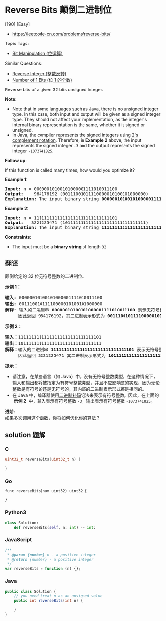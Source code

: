 # Reverse Bits 颠倒二进制位

[190] [Easy]

- https://leetcode-cn.com/problems/reverse-bits/

Topic Tags:

- [Bit Manipulation (位运算)](https://leetcode-cn.com/tag/bit-manipulation/)

Similar Questions:

- [Reverse Integer (整数反转)](https://leetcode-cn.com/problems/reverse-integer/)
- [Number of 1 Bits (位 1 的个数)](https://leetcode-cn.com/problems/number-of-1-bits/)

Reverse bits of a given 32 bits unsigned integer.

**Note:**

- Note that in some languages such as Java, there is no unsigned integer type. In this case, both input and output will be given as a signed integer type. They should not affect your implementation, as the integer's internal binary representation is the same, whether it is signed or unsigned.
- In Java, the compiler represents the signed integers using [2's complement notation](https://en.wikipedia.org/wiki/Two%27s_complement). Therefore, in **Example 2** above, the input represents the signed integer `-3` and the output represents the signed integer `-1073741825`.

**Follow up**:

If this function is called many times, how would you optimize it?

**Example 1:**

<pre><strong>Input:</strong> n = 00000010100101000001111010011100
<strong>Output:</strong>    964176192 (00111001011110000010100101000000)
<strong>Explanation: </strong>The input binary string <strong>00000010100101000001111010011100</strong> represents the unsigned integer 43261596, so return 964176192 which its binary representation is <strong>00111001011110000010100101000000</strong>.
</pre>

**Example 2:**

<pre><strong>Input:</strong> n = 11111111111111111111111111111101
<strong>Output:</strong>   3221225471 (10111111111111111111111111111111)
<strong>Explanation: </strong>The input binary string <strong>11111111111111111111111111111101</strong> represents the unsigned integer 4294967293, so return 3221225471 which its binary representation is <strong>10111111111111111111111111111111</strong>.
</pre>

**Constraints:**

- The input must be a **binary string** of length `32`

## 翻译

颠倒给定的 32 位无符号整数的二进制位。

**示例 1：**

<pre><strong>输入:</strong> 00000010100101000001111010011100
<strong>输出:</strong> 00111001011110000010100101000000
<strong>解释: </strong>输入的二进制串 <strong>00000010100101000001111010011100 </strong>表示无符号整数<strong> 43261596</strong><strong>，
</strong>     因此返回 964176192，其二进制表示形式为 <strong>00111001011110000010100101000000</strong>。</pre>

**示例 2：**

<pre><strong>输入：</strong>11111111111111111111111111111101
<strong>输出：</strong>10111111111111111111111111111111
<strong>解释：</strong>输入的二进制串 <strong>11111111111111111111111111111101</strong> 表示无符号整数 4294967293，
&nbsp;    因此返回 3221225471 其二进制表示形式为 <strong>10111111111111111111111111111111 。</strong></pre>

**提示：**

- 请注意，在某些语言（如 Java）中，没有无符号整数类型。在这种情况下，输入和输出都将被指定为有符号整数类型，并且不应影响您的实现，因为无论整数是有符号的还是无符号的，其内部的二进制表示形式都是相同的。
- 在 Java 中，编译器使用[二进制补码](https://baike.baidu.com/item/二进制补码/5295284)记法来表示有符号整数。因此，在上面的  **示例 2**  中，输入表示有符号整数 `-3`，输出表示有符号整数 `-1073741825`。

**进阶**:  
如果多次调用这个函数，你将如何优化你的算法？

## solution 题解

### C

```c
uint32_t reverseBits(uint32_t n) {

}
```

### Go

```golang
func reverseBits(num uint32) uint32 {

}
```

### Python3

```python
class Solution:
    def reverseBits(self, n: int) -> int:

```

### JavaScript

```javascript
/**
 * @param {number} n - a positive integer
 * @return {number} - a positive integer
 */
var reverseBits = function (n) {};
```

### Java

```java
public class Solution {
    // you need treat n as an unsigned value
    public int reverseBits(int n) {

    }
}
```
